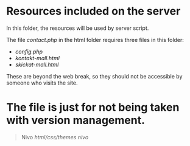 # Resources included on the server

In this folder, the resources will be used by server script.

The file *contact.php* in the html folder requires three files in this folder:

 * *config.php*
 * *kontakt-mall.html*
 * *skickat-mall.html*

These are beyond the web break, so they should not be accessible by someone who visits the site.

# The file is just for not being taken with version management.
> Nivo
*html/css/themes*
*nivo*
